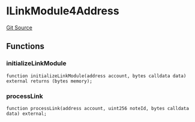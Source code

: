 # ILinkModule4Address
[Git Source](https://github.com/Crossbell-Box/Crossbell-Contracts/blob/7dd103c70343d6410d08f7bb25b0b513c4d92016/contracts/interfaces/ILinkModule4Address.sol)


## Functions
### initializeLinkModule


```solidity
function initializeLinkModule(address account, bytes calldata data) external returns (bytes memory);
```

### processLink


```solidity
function processLink(address account, uint256 noteId, bytes calldata data) external;
```

